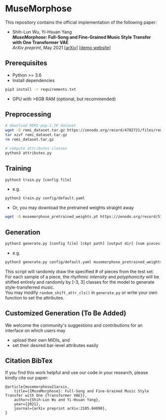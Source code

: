 # MuseMorphose

This repository contains the official implementation of the following paper:  

* Shih-Lun Wu, Yi-Hsuan Yang  
**_MuseMorphose_: Full-Song and Fine-Grained Music Style Transfer with One Transformer VAE**  
_ArXiv preprint_, May 2021 [<a href="https://arxiv.org/abs/2105.04090" target="_blank">arXiv</a>] [<a href="https://slseanwu.github.io/site-musemorphose/" target="_blank">demo website</a>]

## Prerequisites
* Python >= 3.6
* Install dependencies
```bash
pip3 install -r requirements.txt
```
* GPU with >6GB RAM (optional, but recommended)

## Preprocessing
```bash
# download REMI-pop-1.7K dataset
wget -O remi_dataset.tar.gz https://zenodo.org/record/4782721/files/remi_dataset.tar.gz?download=1
tar xzvf remi_dataset.tar.gz
rm remi_dataset.tar.gz

# compute attributes classes
python3 attributes.py
```

## Training
```bash
python3 train.py [config file]
```
* e.g.
```bash
python3 train.py config/default.yaml
```
* Or, you may download the pretrained weights straight away
```bash
wget -O musemorphose_pretrained_weights.pt https://zenodo.org/record/5119525/files/musemorphose_pretrained_weights.pt?download=1
```

## Generation
```bash
python3 generate.py [config file] [ckpt path] [output dir] [num pieces] [num samples per piece]
```
* e.g.
```bash
python3 generate.py config/default.yaml musemorphose_pretrained_weights.pt generations/ 10 5
```

This script will randomly draw the specified # of pieces from the test set.  
For each sample of a piece, the _rhythmic intensity_ and _polyphonicity_ will be shifted entirely and randomly by \[-3, 3\] classes for the model to generate style-transferred music.  
You may modify `random_shift_attr_cls()` in `generate.py` or write your own function to set the attributes.

## Customized Generation (To Be Added)
We welcome the community's suggestions and contributions for an interface on which users may
 * upload their own MIDIs, and 
 * set their desired bar-level attributes easily

## Citation BibTex
If you find this work helpful and use our code in your research, please kindly cite our paper:
```
@article{musemorphose21arxiv,
    title={{MuseMorphose}: Full-Song and Fine-Grained Music Style Transfer with One {Transformer VAE}},
    author={Shih-Lun Wu and Yi-Hsuan Yang},
    year={2021},
    journal={arXiv preprint arXiv:2105.04090},
}
```
